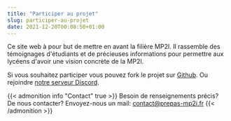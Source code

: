 ```yaml
---
title: "Participer au projet"
slug: participer-au-projet
date: 2021-12-20T00:08:50+01:00
---
```


Ce site web à pour but de mettre en avant la filière MP2I.
Il rassemble des témoignages d'étudiants et de précieuses informations pour permettre aux lycéens d'avoir une vision concrète de la MP2I.

Si vous souhaitez participer vous pouvez fork le projet sur [Github](https://github.com/prepas-mp2i/prepas-mp2i.github.io).
Ou rejoindre [notre serveur Discord](https://discord.gg/w4ugrWy84W).

{{< admonition info "Contact" true >}}
Besoin de renseignements précis? De nous contacter? Envoyez-nous un mail: [contact@prepas-mp2i.fr](mailto:contact@prepas-mp2i.fr)
{{< /admonition >}}
